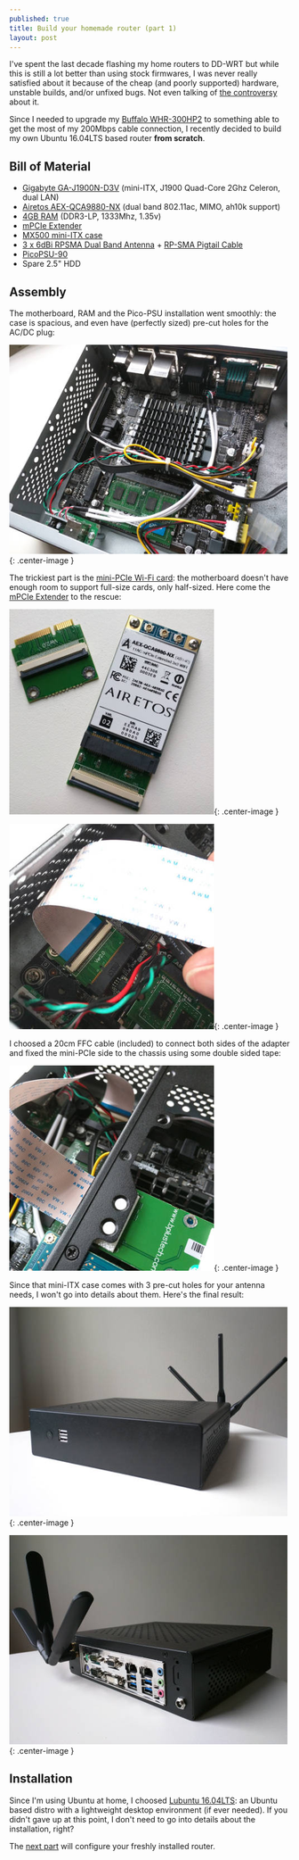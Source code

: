 ```yaml
---
published: true
title: Build your homemade router (part 1)
layout: post
---
```

I've spent the last decade flashing my home routers to DD-WRT but while this is still a lot better than using stock firmwares, I was never really satisfied about it because of the cheap (and poorly supported) hardware, unstable builds, and/or unfixed bugs. Not even talking of [the controversy](http://www.wi-fiplanet.com/columns/article.php/3816236/The-DD-WRT-Controversy.htm) about it.  

Since I needed to upgrade my [Buffalo WHR-300HP2](http://www.buffalotech.com/products/wireless/single-band/airstation-highpower-n300-wireless-router-2) to something able to get the most of my 200Mbps cable connection, I recently decided to build my own Ubuntu 16.04LTS based router **from scratch**.

## Bill of Material

- [Gigabyte GA-J1900N-D3V](http://www.amazon.com/Gigabyte-Built-Celeron-Motherboard-GA-J1900N-D3V/dp/B00IW99S4A) (mini-ITX, J1900 Quad-Core 2Ghz Celeron, dual LAN)
- [Airetos AEX-QCA9880-NX](http://www.amazon.com/AIRETOS-AEX-QCA9880-NX-802-11ac-Extended-Temperature/dp/B00OJPJVV6) (dual band 802.11ac, MIMO, ah10k support)
- [4GB RAM](http://www.amazon.com/Crucial-DDR3-1333-PC3-10600-CT2K2G3S1339M-CT2C2G3S1339M/dp/B008LTBIGW) (DDR3-LP, 1333Mhz, 1.35v)
- [mPCIe Extender](http://www.amazon.com/KZ-B22-mini-Express-MiniCard-Extender/dp/B008P1I28I)
- [MX500 mini-ITX case](http://www.amazon.com/MITXPC-MX500-Industrial-Mini-ITX-WallMount/dp/B01B575EMA)
- [3 x 6dBi RPSMA Dual Band Antenna](http://www.amazon.com/Super-Power-Supply%C2%AE-WZR-HP-G450H-TL-WR1043ND/dp/B00E9DN2D6) + [RP-SMA Pigtail Cable](http://www.amazon.com/Super-Power-Supply%C2%AE-Wireless-WN2500RP/dp/B00ITWDN32)
- [PicoPSU-90](http://www.amazon.com/PicoPSU-90-Adapter-Power-Kit-Cyncronix/dp/B00316T5S8)
- Spare 2.5" HDD

## Assembly

The motherboard, RAM and the Pico-PSU installation went smoothly: the case is spacious, and even have (perfectly sized) pre-cut holes for the AC/DC plug:


![assembly](/images/assembly-small.jpg){: .center-image }


The trickiest part is the [mini-PCIe Wi-Fi card](http://www.amazon.com/AIRETOS-AEX-QCA9880-NX-802-11ac-Extended-Temperature/dp/B00OJPJVV6): the motherboard doesn't have enough room to support full-size cards, only half-sized. Here come the [mPCIe Extender](http://www.amazon.com/KZ-B22-mini-Express-MiniCard-Extender/dp/B008P1I28I) to the rescue:

![mPCIe extender](/images/airetos-small.jpg){: .center-image }

![mPCIe port](/images/mpci.jpg){: .center-image }

I choosed a 20cm FFC cable (included) to connect both sides of the adapter and fixed the mini-PCIe side to the chassis using some double sided tape:

![mPCIe port](/images/mpci2.jpg){: .center-image }

Since that mini-ITX case comes with 3 pre-cut holes for your antenna needs, I won't go into details about them. Here's the final result:

![](/images/case1.jpg){: .center-image }

![](/images/case2.jpg){: .center-image }

## Installation

Since I'm using Ubuntu at home, I choosed [Lubuntu 16.04LTS](http://lubuntu.net): an Ubuntu based distro with a lightweight desktop environment (if ever needed). If you didn't gave up at this point, I don't need to go into details about the installation, right?


The [next part](/2016/05/23/build-your-homemade-router-part2) will configure your freshly installed router.
